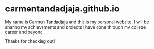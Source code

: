 # carmentandadjaja.github.io

My name is Carmen Tandadjaja and this is my personal website.
I will be sharing my achievements and projects I have done through my college career and beyond.

Thanks for checking out!

